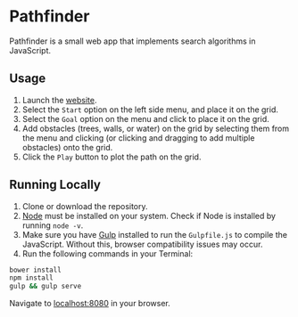 # Pathfinder

Pathfinder is a small web app that implements search algorithms in JavaScript.

## Usage

1. Launch the [website](http://www.matthamil.me/Pathfinder).
1. Select the `Start` option on the left side menu, and place it on the grid.
1. Select the `Goal` option on the menu and click to place it on the grid.
1. Add obstacles (trees, walls, or water) on the grid by selecting them from the menu and clicking (or clicking and dragging to add multiple obstacles) onto the grid.
1. Click the `Play` button to plot the path on the grid.

## Running Locally

1. Clone or download the repository.
1. [Node](https://nodejs.org/) must be installed on your system. Check if Node is installed by running `node -v`.
1. Make sure you have [Gulp](http://gulpjs.com/) installed to run the `Gulpfile.js` to compile the JavaScript. Without this, browser compatibility issues may occur.
1. Run the following commands in your Terminal:

```Bash
bower install
npm install
gulp && gulp serve
```

Navigate to [localhost:8080](http://127.0.0.1:8080) in your browser.
